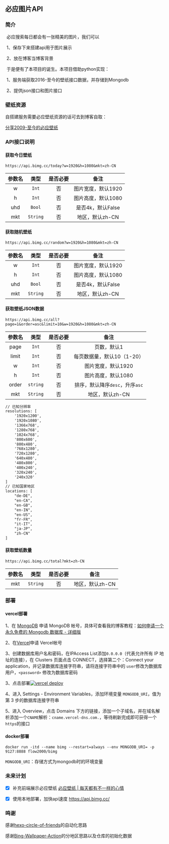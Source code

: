 ## 必应图片API

### 简介

​		必应搜索每日都会有一张精美的图片，我们可以

​		1、保存下来搭建api用于图片展示

​		2、放在博客当博客背景

​		于是便有了本项目的诞生。本项目借助python实现：

​		1、服务端获取2016-至今的壁纸接口数据，并存储到Mongodb

​		2、提供json接口和图片接口

### 壁纸资源

自搭建服务需要必应壁纸资源的话可去到博客自取：

[分享2009-至今的必应壁纸](https://blog.panghai.top/posts/6b5b8616/)

### API接口说明

#### 获取今日壁纸

```shell
https://api.bimg.cc/today?w=1920&h=1080&mkt=zh-CN
```

| 参数名 |   类型   | 是否必要 |        备注        |
| :----: | :------: | :------: | :----------------: |
|   w    |  `Int`   |    否    | 图片宽度，默认1920 |
|   h    |  `Int`   |    否    | 图片高度，默认1080 |
|  uhd   |  `Bool`  |    否    | 是否4k，默认False  |
|  mkt   | `String` |    否    |  地区，默认zh-CN   |

#### 获取随机壁纸

```shell
https://api.bimg.cc/random?w=1920&h=1080&mkt=zh-CN
```

| 参数名 |   类型   | 是否必要 |        备注        |
| :----: | :------: | :------: | :----------------: |
|   w    |  `Int`   |    否    | 图片宽度，默认1920 |
|   h    |  `Int`   |    否    | 图片高度，默认1080 |
|  uhd   |  `Bool`  |    否    | 是否4k，默认False  |
|  mkt   | `String` |    否    |  地区，默认zh-CN   |

#### 获取壁纸JSON数据

```shell
https://api.bimg.cc/all?page=1&order=asc&limit=10&w=1920&h=1080&mkt=zh-CN
```

| 参数名 |   类型   | 是否必要 |              备注               |
| :----: | :------: | :------: | :-----------------------------: |
|  page  |  `Int`   |    否    |           页数，默认1           |
| limit  |  `Int`   |    否    |   每页数据量，默认10（1-20）    |
|   w    |  `Int`   |    否    |       图片宽度，默认1920        |
|   h    |  `Int`   |    否    |       图片高度，默认1080        |
| order  | `string` |    否    | 排序，默认降序`desc`，升序`asc` |
|  mkt   | `String` |    否    |         地区，默认zh-CN         |

```markdown
// 已知分辨率
resolutions: [
    '1920x1200',
    '1920x1080',
    '1366x768',
    '1280x768',
    '1024x768',
    '800x600',
    '800x480',
    '768x1280',
    '720x1280',
    '640x480',
    '480x800',
    '400x240',
    '320x240',
    '240x320'
]
// 已知国家地区
locations: [
    "de-DE",
    "en-CA",
    "en-GB",
    "en-IN",
    "en-US",
    "fr-FR",
    "it-IT",
    "ja-JP",
    "zh-CN"
]
```

#### 获取壁纸数量

```shell
https://api.bimg.cc/total?mkt=zh-CN
```

| 参数名 |   类型   | 是否必要 |      备注       |
| :----: | :------: | :------: | :-------------: |
|  mkt   | `String` |    否    | 地区，默认zh-CN |

### 部署

#### vercel部署

1、在 [MongoDB](https://www.mongodb.com/cloud/atlas/register) 申请 MongoDB 帐号，具体可查看我的博客教程：[如何申请一个永久免费的 Mongodb 数据库 - 详细版](https://blog.panghai.top/posts/b267/)

2、在[Vercel](https://vercel.com/signup)申请 Vercel帐号

3、创建数据库用户名和密码，在IPAccess List添加`0.0.0.0`（代表允许所有 IP 地址的连接），在 Clusters 页面点击 CONNECT，选择第二个：Connect your application，并记录数据库连接字符串，请将连接字符串中的 `user`修改为数据库用户，`<password>` 修改为数据库密码

3、点击部署<a href="https://vercel.com/import/project?template=https://github.com/flow2000/bing-wallpaper-api/tree/master" target="_blank" rel="noopener noreferrer"><img src="https://vercel.com/button" alt="vercel deploy"></a>

4、进入 Settings - Environment Variables，添加环境变量 `MONGODB_URI`，值为第 3 步的数据库连接字符串

5、进入 Overview，点击 Domains 下方的链接，添加一个子域名，并在域名解析添加一个`CNAME`解析：`cname.vercel-dns.com.`，等待刷新完成即可获得一个`https`的接口

#### docker部署

```shell
docker run -itd --name bimg --restart=always --env MONGODB_URI= -p 9127:8888 flow2000/bimg
```

`MONGODB_URI`：存储方式为mongodb时的环境变量

### 未来计划

- [x] 补充前端展示必应壁纸 [必应壁纸 | 每天都有不一样的心情](https://bimg.cc/)

- [x] 使用本地部署，加快api速度 https://api.bimg.cc/

### 鸣谢

感谢[hexo-circle-of-friends](https://github.com/Rock-Candy-Tea/hexo-circle-of-friends)的自动化思路

感谢[Bing-Wallpaper-Action](https://github.com/zkeq/Bing-Wallpaper-Action)的分地区思路以及仓库的初始化数据